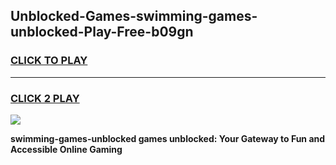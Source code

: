 
## Unblocked-Games-swimming-games-unblocked-Play-Free-b09gn
<h3>
<a href="https://premium76.site?title=swimming-games-unblocked&ref=23A">CLICK TO PLAY</a></h3>
<hr>

<h3>
<a href="https://premium76.site?title=swimming-games-unblocked&ref=23A">CLICK 2 PLAY</a>
  
</h3>

<a href="https://premium76.site?title=swimming-games-unblocked&ref=23A"><img src="https://clearcache.store/games.png"></a>


**swimming-games-unblocked games unblocked: Your Gateway to Fun and Accessible Online Gaming**
